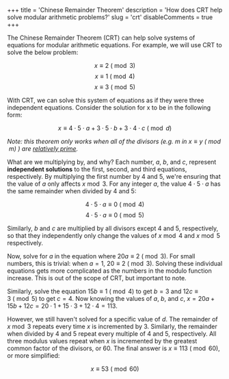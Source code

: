 +++
title = 'Chinese Remainder Theorem'
description = 'How does CRT help solve modular arithmetic problems?'
slug = 'crt'
disableComments = true
+++

The Chinese Remainder Theorem (CRT) can help solve systems of equations for modular arithmetic equations. For example, we will use CRT to solve the below problem:

$$ x \equiv 2\ (\bmod 3)$$
$$ x \equiv 1\ (\bmod 4)$$
$$ x \equiv 3\ (\bmod 5)$$

With CRT, we can solve this system of equations as if they were three independent equations. Consider the solution for x to be in the following form:

$$ x \equiv 4 \cdot 5 \cdot a + 3 \cdot 5 \cdot b + 3 \cdot 4 \cdot c\ (\bmod d) $$

_Note: this theorem only works when all of the divisors (e.g. $m$ in $x \equiv y\ (\bmod m)$ ) are [relatively prime](https://www.mathsisfun.com/definitions/relatively-prime.html)._

What are we multiplying by, and why? Each number, $a$, $b$, and $c$, represent **independent solutions** to the first, second, and third equations, respectively. By multiplying the first number by $4$ and $5$, we're ensuring that the value of $a$ only affects $x \bmod 3$. For any integer $a$, the value $4 \cdot 5 \cdot a$ has the same remainder when divided by $4$ and $5$:

$$ 4 \cdot 5 \cdot a \equiv 0\ (\bmod 4)$$
$$ 4 \cdot 5 \cdot a \equiv 0\ (\bmod 5)$$

Similarly, $b$ and $c$ are multiplied by all divisors except $4$ and $5$, respectively, so that they independently only change the values of $x \bmod 4$ and $x \bmod 5$ respectively.

Now, solve for $a$ in the equation where $20a \equiv 2\ (\bmod 3)$. For small numbers, this is trivial: when $a=1$, $20 \equiv 2\ (\bmod 3)$. Solving these individual equations gets more complicated as the numbers in the modulo function increase. This is out of the scope of CRT, but important to note.

Similarly, solve the equation $15b \equiv 1\ (\bmod 4)$ to get $b=3$ and $12c \equiv 3\ (\bmod 5)$ to get $c=4$. Now knowing the values of $a$, $b$, and $c$, $x = 20a+15b+12c = 20 \cdot 1 + 15 \cdot 3 + 12 \cdot 4 = 113$.

However, we still haven't solved for a specific value of $d$. The remainder of $x \bmod 3$ repeats every time $x$ is incremented by $3$. Similarly, the remainder when divided by $4$ and $5$ repeat every multiple of $4$ and $5$, respectively. All three modulus values repeat when $x$ is incremented by the greatest common factor of the divisors, or $60$. The final answer is $x \equiv 113\ (\bmod 60)$, or more simplified:

$$x \equiv 53\ (\bmod 60)$$